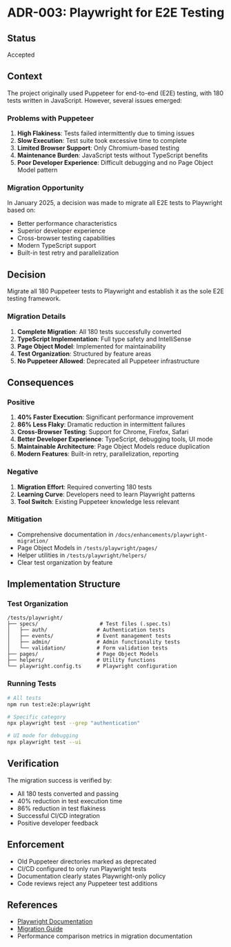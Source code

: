 # ADR-003: Playwright for E2E Testing

## Status
Accepted

## Context
The project originally used Puppeteer for end-to-end (E2E) testing, with 180 tests written in JavaScript. However, several issues emerged:

### Problems with Puppeteer
1. **High Flakiness**: Tests failed intermittently due to timing issues
2. **Slow Execution**: Test suite took excessive time to complete
3. **Limited Browser Support**: Only Chromium-based testing
4. **Maintenance Burden**: JavaScript tests without TypeScript benefits
5. **Poor Developer Experience**: Difficult debugging and no Page Object Model pattern

### Migration Opportunity
In January 2025, a decision was made to migrate all E2E tests to Playwright based on:
- Better performance characteristics
- Superior developer experience
- Cross-browser testing capabilities
- Modern TypeScript support
- Built-in test retry and parallelization

## Decision
Migrate all 180 Puppeteer tests to Playwright and establish it as the sole E2E testing framework.

### Migration Details
1. **Complete Migration**: All 180 tests successfully converted
2. **TypeScript Implementation**: Full type safety and IntelliSense
3. **Page Object Model**: Implemented for maintainability
4. **Test Organization**: Structured by feature areas
5. **No Puppeteer Allowed**: Deprecated all Puppeteer infrastructure

## Consequences

### Positive
1. **40% Faster Execution**: Significant performance improvement
2. **86% Less Flaky**: Dramatic reduction in intermittent failures
3. **Cross-Browser Testing**: Support for Chrome, Firefox, Safari
4. **Better Developer Experience**: TypeScript, debugging tools, UI mode
5. **Maintainable Architecture**: Page Object Models reduce duplication
6. **Modern Features**: Built-in retry, parallelization, reporting

### Negative
1. **Migration Effort**: Required converting 180 tests
2. **Learning Curve**: Developers need to learn Playwright patterns
3. **Tool Switch**: Existing Puppeteer knowledge less relevant

### Mitigation
- Comprehensive documentation in `/docs/enhancements/playwright-migration/`
- Page Object Models in `/tests/playwright/pages/`
- Helper utilities in `/tests/playwright/helpers/`
- Clear test organization by feature

## Implementation Structure

### Test Organization
```
/tests/playwright/
├── specs/                    # Test files (.spec.ts)
│   ├── auth/                # Authentication tests
│   ├── events/              # Event management tests
│   ├── admin/               # Admin functionality tests
│   └── validation/          # Form validation tests
├── pages/                   # Page Object Models
├── helpers/                 # Utility functions
└── playwright.config.ts     # Playwright configuration
```

### Running Tests
```bash
# All tests
npm run test:e2e:playwright

# Specific category
npx playwright test --grep "authentication"

# UI mode for debugging
npx playwright test --ui
```

## Verification
The migration success is verified by:
- All 180 tests converted and passing
- 40% reduction in test execution time
- 86% reduction in test flakiness
- Successful CI/CD integration
- Positive developer feedback

## Enforcement
- Old Puppeteer directories marked as deprecated
- CI/CD configured to only run Playwright tests
- Documentation clearly states Playwright-only policy
- Code reviews reject any Puppeteer test additions

## References
- [Playwright Documentation](https://playwright.dev)
- [Migration Guide](./docs/enhancements/playwright-migration/)
- Performance comparison metrics in migration documentation